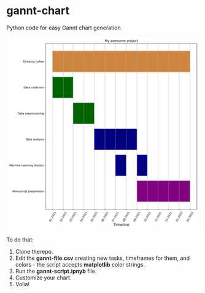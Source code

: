 # gannt-chart
Python code for easy Gannt chart generation  

![gantt](https://github.com/bioinf-mcb/gannt-chart/blob/main/gannt-chart.png)  

To do that:
1. Clone therepo.
2. Edit the **gannt-file.csv** creating new tasks, timeframes for them, and colors - the script accepts **matplotlib** color strings.
3. Run the **gannt-script.ipnyb** file.
4. Customize your chart.
5. Volia! 

